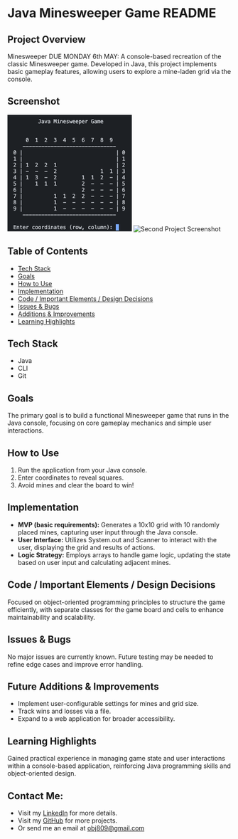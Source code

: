 # Java Minesweeper Game README

## Project Overview
Minesweeper DUE MONDAY 6th MAY: A console-based recreation of the classic Minesweeper game. Developed in Java, this project implements basic gameplay features, allowing users to explore a mine-laden grid via the console.

## Screenshot
![Project Screenshot](./images/project-screenshot.png)
![Second Project Screenshot](./images/project-screenshot-2.png)

## Table of Contents
- [Tech Stack](#tech-stack)
- [Goals](#goals)
- [How to Use](#how-to-use)
- [Implementation](#implementation)
- [Code / Important Elements / Design Decisions](#code--important-elements--design-decisions)
- [Issues & Bugs](#issues--bugs)
- [Additions & Improvements](#additions--improvements)
- [Learning Highlights](#learning-highlights)

## Tech Stack
- Java
- CLI
- Git

## Goals
The primary goal is to build a functional Minesweeper game that runs in the Java console, focusing on core gameplay mechanics and simple user interactions.

## How to Use
1. Run the application from your Java console.
2. Enter coordinates to reveal squares.
3. Avoid mines and clear the board to win!

## Implementation
- **MVP (basic requirements):** Generates a 10x10 grid with 10 randomly placed mines, capturing user input through the Java console.
- **User Interface:** Utilizes System.out and Scanner to interact with the user, displaying the grid and results of actions.
- **Logic Strategy:** Employs arrays to handle game logic, updating the state based on user input and calculating adjacent mines.

## Code / Important Elements / Design Decisions
Focused on object-oriented programming principles to structure the game efficiently, with separate classes for the game board and cells to enhance maintainability and scalability.

## Issues & Bugs
No major issues are currently known. Future testing may be needed to refine edge cases and improve error handling.

## Future Additions & Improvements
- Implement user-configurable settings for mines and grid size.
- Track wins and losses via a file.
- Expand to a web application for broader accessibility.

## Learning Highlights
Gained practical experience in managing game state and user interactions within a console-based application, reinforcing Java programming skills and object-oriented design.

## Contact Me:
- Visit my [LinkedIn](https://www.linkedin.com/in/obj809/) for more details.
- Visit my [GitHub](https://github.com/cyberforge1) for more projects.
- Or send me an email at obj809@gmail.com